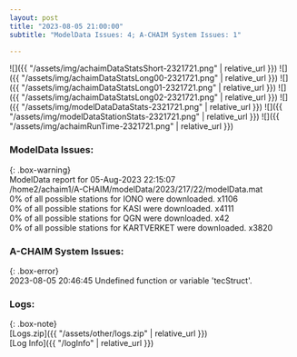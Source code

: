 ```yaml
---
layout: post
title: "2023-08-05 21:00:00"
subtitle: "ModelData Issues: 4; A-CHAIM System Issues: 1"

---
```


![]({{ "/assets/img/achaimDataStatsShort-2321721.png" | relative_url }})
![]({{ "/assets/img/achaimDataStatsLong00-2321721.png" | relative_url }})
![]({{ "/assets/img/achaimDataStatsLong01-2321721.png" | relative_url }})
![]({{ "/assets/img/achaimDataStatsLong02-2321721.png" | relative_url }})
![]({{ "/assets/img/modelDataDataStats-2321721.png" | relative_url }})
![]({{ "/assets/img/modelDataStationStats-2321721.png" | relative_url }})
![]({{ "/assets/img/achaimRunTime-2321721.png" | relative_url }})


### ModelData Issues:  
  
{: .box-warning}  
 ModelData report for 05-Aug-2023 22:15:07   
 /home2/achaim1/A-CHAIM/modelData/2023/217/22/modelData.mat   
 0% of all possible stations for IONO were downloaded. x1106   
 0% of all possible stations for KASI were downloaded. x4111   
 0% of all possible stations for QGN were downloaded. x42   
 0% of all possible stations for KARTVERKET were downloaded. x3820   
  
### A-CHAIM System Issues:  
  
{: .box-error}  
2023-08-05 20:46:45 Undefined function or variable 'tecStruct'.  

### Logs:  
  
{: .box-note}  
[Logs.zip]({{ "/assets/other/logs.zip" | relative_url }})  
[Log Info]({{ "/logInfo" | relative_url }})  

